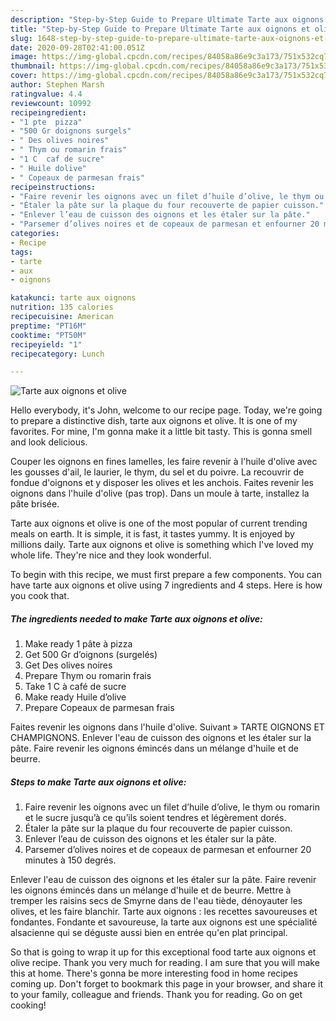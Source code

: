 ```yaml
---
description: "Step-by-Step Guide to Prepare Ultimate Tarte aux oignons et olive"
title: "Step-by-Step Guide to Prepare Ultimate Tarte aux oignons et olive"
slug: 1648-step-by-step-guide-to-prepare-ultimate-tarte-aux-oignons-et-olive
date: 2020-09-28T02:41:00.051Z
image: https://img-global.cpcdn.com/recipes/84058a86e9c3a173/751x532cq70/tarte-aux-oignons-et-olive-photo-principale-de-la-recette.jpg
thumbnail: https://img-global.cpcdn.com/recipes/84058a86e9c3a173/751x532cq70/tarte-aux-oignons-et-olive-photo-principale-de-la-recette.jpg
cover: https://img-global.cpcdn.com/recipes/84058a86e9c3a173/751x532cq70/tarte-aux-oignons-et-olive-photo-principale-de-la-recette.jpg
author: Stephen Marsh
ratingvalue: 4.4
reviewcount: 10992
recipeingredient:
- "1 pte  pizza"
- "500 Gr doignons surgels"
- " Des olives noires"
- " Thym ou romarin frais"
- "1 C  caf de sucre"
- " Huile dolive"
- " Copeaux de parmesan frais"
recipeinstructions:
- "Faire revenir les oignons avec un filet d’huile d’olive, le thym ou romarin et le sucre jusqu’à ce qu’ils soient tendres et légèrement dorés."
- "Étaler la pâte sur la plaque du four recouverte de papier cuisson."
- "Enlever l’eau de cuisson des oignons et les étaler sur la pâte."
- "Parsemer d’olives noires et de copeaux de parmesan et enfourner 20 minutes à 150 degrés."
categories:
- Recipe
tags:
- tarte
- aux
- oignons

katakunci: tarte aux oignons 
nutrition: 135 calories
recipecuisine: American
preptime: "PT16M"
cooktime: "PT50M"
recipeyield: "1"
recipecategory: Lunch

---
```



![Tarte aux oignons et olive](https://img-global.cpcdn.com/recipes/84058a86e9c3a173/751x532cq70/tarte-aux-oignons-et-olive-photo-principale-de-la-recette.jpg)

Hello everybody, it's John, welcome to our recipe page. Today, we're going to prepare a distinctive dish, tarte aux oignons et olive. It is one of my favorites. For mine, I'm gonna make it a little bit tasty. This is gonna smell and look delicious.

Couper les oignons en fines lamelles, les faire revenir à l&#39;huile d&#39;olive avec les gousses d&#39;ail, le laurier, le thym, du sel et du poivre. La recouvrir de fondue d&#39;oignons et y disposer les olives et les anchois. Faites revenir les oignons dans l&#39;huile d&#39;olive (pas trop). Dans un moule à tarte, installez la pâte brisée.

Tarte aux oignons et olive is one of the most popular of current trending meals on earth. It is simple, it is fast, it tastes yummy. It is enjoyed by millions daily. Tarte aux oignons et olive is something which I've loved my whole life. They're nice and they look wonderful.


To begin with this recipe, we must first prepare a few components. You can have tarte aux oignons et olive using 7 ingredients and 4 steps. Here is how you cook that.

<!--inarticleads1-->

##### The ingredients needed to make Tarte aux oignons et olive:

1. Make ready 1 pâte à pizza
1. Get 500 Gr d’oignons (surgelés)
1. Get  Des olives noires
1. Prepare  Thym ou romarin frais
1. Take 1 C à café de sucre
1. Make ready  Huile d’olive
1. Prepare  Copeaux de parmesan frais


Faites revenir les oignons dans l&#39;huile d&#39;olive. Suivant » TARTE OIGNONS ET CHAMPIGNONS. Enlever l&#39;eau de cuisson des oignons et les étaler sur la pâte. Faire revenir les oignons émincés dans un mélange d&#39;huile et de beurre. 

<!--inarticleads2-->

##### Steps to make Tarte aux oignons et olive:

1. Faire revenir les oignons avec un filet d’huile d’olive, le thym ou romarin et le sucre jusqu’à ce qu’ils soient tendres et légèrement dorés.
1. Étaler la pâte sur la plaque du four recouverte de papier cuisson.
1. Enlever l’eau de cuisson des oignons et les étaler sur la pâte.
1. Parsemer d’olives noires et de copeaux de parmesan et enfourner 20 minutes à 150 degrés.


Enlever l&#39;eau de cuisson des oignons et les étaler sur la pâte. Faire revenir les oignons émincés dans un mélange d&#39;huile et de beurre. Mettre à tremper les raisins secs de Smyrne dans de l&#39;eau tiède, dénoyauter les olives, et les faire blanchir. Tarte aux oignons : les recettes savoureuses et fondantes. Fondante et savoureuse, la tarte aux oignons est une spécialité alsacienne qui se déguste aussi bien en entrée qu&#39;en plat principal. 

So that is going to wrap it up for this exceptional food tarte aux oignons et olive recipe. Thank you very much for reading. I am sure that you will make this at home. There's gonna be more interesting food in home recipes coming up. Don't forget to bookmark this page in your browser, and share it to your family, colleague and friends. Thank you for reading. Go on get cooking!

